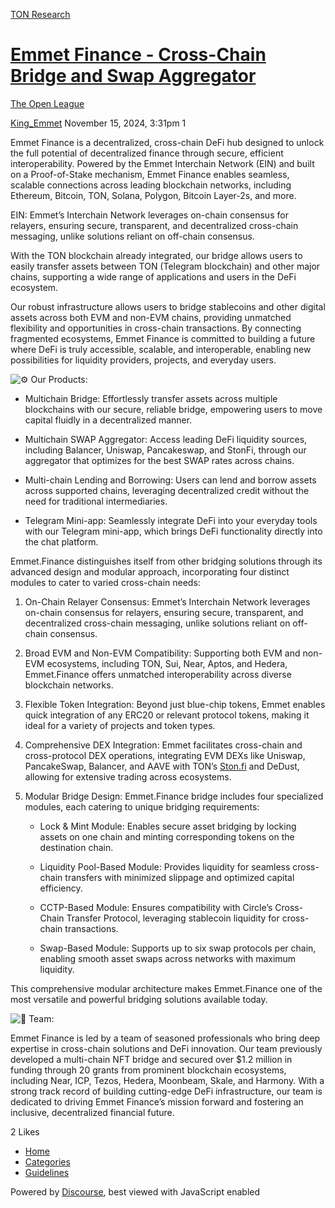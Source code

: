 [TON Research](/)

# [Emmet Finance - Cross-Chain Bridge and Swap Aggregator](/t/emmet-finance-cross-chain-bridge-and-swap-aggregator/39719)

[The Open League](/c/the-open-league/56) 

    

[King\_Emmet](https://tonresear.ch/u/King_Emmet)  November 15, 2024, 3:31pm  1

Emmet Finance is a decentralized, cross-chain DeFi hub designed to unlock the full potential of decentralized finance through secure, efficient interoperability. Powered by the Emmet Interchain Network (EIN) and built on a Proof-of-Stake mechanism, Emmet Finance enables seamless, scalable connections across leading blockchain networks, including Ethereum, Bitcoin, TON, Solana, Polygon, Bitcoin Layer-2s, and more.

EIN: Emmet’s Interchain Network leverages on-chain consensus for relayers, ensuring secure, transparent, and decentralized cross-chain messaging, unlike solutions reliant on off-chain consensus.

With the TON blockchain already integrated, our bridge allows users to easily transfer assets between TON (Telegram blockchain) and other major chains, supporting a wide range of applications and users in the DeFi ecosystem.

Our robust infrastructure allows users to bridge stablecoins and other digital assets across both EVM and non-EVM chains, providing unmatched flexibility and opportunities in cross-chain transactions. By connecting fragmented ecosystems, Emmet Finance is committed to building a future where DeFi is truly accessible, scalable, and interoperable, enabling new possibilities for liquidity providers, projects, and everyday users.

![:gear:](https://tonresear.ch/images/emoji/twitter/gear.png?v=12 ":gear:") Our Products:

*   Multichain Bridge: Effortlessly transfer assets across multiple blockchains with our secure, reliable bridge, empowering users to move capital fluidly in a decentralized manner.
    
*   Multichain SWAP Aggregator: Access leading DeFi liquidity sources, including Balancer, Uniswap, Pancakeswap, and StonFi, through our aggregator that optimizes for the best SWAP rates across chains.
    
*   Multi-chain Lending and Borrowing: Users can lend and borrow assets across supported chains, leveraging decentralized credit without the need for traditional intermediaries.
    
*   Telegram Mini-app: Seamlessly integrate DeFi into your everyday tools with our Telegram mini-app, which brings DeFi functionality directly into the chat platform.
    

Emmet.Finance distinguishes itself from other bridging solutions through its advanced design and modular approach, incorporating four distinct modules to cater to varied cross-chain needs:

1.  On-Chain Relayer Consensus: Emmet’s Interchain Network leverages on-chain consensus for relayers, ensuring secure, transparent, and decentralized cross-chain messaging, unlike solutions reliant on off-chain consensus.
    
2.  Broad EVM and Non-EVM Compatibility: Supporting both EVM and non-EVM ecosystems, including TON, Sui, Near, Aptos, and Hedera, Emmet.Finance offers unmatched interoperability across diverse blockchain networks.
    
3.  Flexible Token Integration: Beyond just blue-chip tokens, Emmet enables quick integration of any ERC20 or relevant protocol tokens, making it ideal for a variety of projects and token types.
    
4.  Comprehensive DEX Integration: Emmet facilitates cross-chain and cross-protocol DEX operations, integrating EVM DEXs like Uniswap, PancakeSwap, Balancer, and AAVE with TON’s [Ston.fi](http://Ston.fi) and DeDust, allowing for extensive trading across ecosystems.
    
5.  Modular Bridge Design: Emmet.Finance bridge includes four specialized modules, each catering to unique bridging requirements:
    
    *   Lock & Mint Module: Enables secure asset bridging by locking assets on one chain and minting corresponding tokens on the destination chain.
        
    *   Liquidity Pool-Based Module: Provides liquidity for seamless cross-chain transfers with minimized slippage and optimized capital efficiency.
        
    *   CCTP-Based Module: Ensures compatibility with Circle’s Cross-Chain Transfer Protocol, leveraging stablecoin liquidity for cross-chain transactions.
        
    *   Swap-Based Module: Supports up to six swap protocols per chain, enabling smooth asset swaps across networks with maximum liquidity.
        

This comprehensive modular architecture makes Emmet.Finance one of the most versatile and powerful bridging solutions available today.

![:arrow_up_small:](https://tonresear.ch/images/emoji/twitter/arrow_up_small.png?v=12 ":arrow_up_small:") Team:

Emmet Finance is led by a team of seasoned professionals who bring deep expertise in cross-chain solutions and DeFi innovation. Our team previously developed a multi-chain NFT bridge and secured over $1.2 million in funding through 20 grants from prominent blockchain ecosystems, including Near, ICP, Tezos, Hedera, Moonbeam, Skale, and Harmony. With a strong track record of building cutting-edge DeFi infrastructure, our team is dedicated to driving Emmet Finance’s mission forward and fostering an inclusive, decentralized financial future.

  2 Likes

*   [Home](/)
*   [Categories](/categories)
*   [Guidelines](/guidelines)

Powered by [Discourse](https://www.discourse.org), best viewed with JavaScript enabled